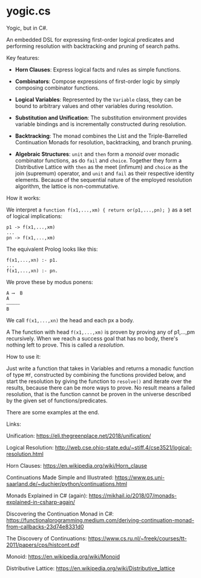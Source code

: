 # yogic.cs
Yogic, but in C#.


An embedded DSL for expressing first-order logical predicates and
performing resolution with backtracking and pruning of search paths.

Key features:

- **Horn Clauses**: Express logical facts and rules as simple functions.

- **Combinators**: Compose expressions of first-order logic by simply
  composing combinator functions.

- **Logical Variables**: Represented by the ``Variable`` class, they can be
  bound to arbitrary values and other variables during resolution.

- **Substitution and Unification**: The substitution environment provides
  variable bindings and is incrementally constructed during resolution.

- **Backtracking**: The monad combines the List and the Triple-Barrelled
  Continuation Monads for resolution, backtracking, and branch pruning.

- **Algebraic Structures**: ``unit`` and ``then`` form a *monoid* over monadic
  combinator functions, as do ``fail`` and ``choice``. Together they form a
  Distributive Lattice with ``then`` as the meet (infimum) and ``choice`` as
  the join (supremum) operator, and ``unit`` and ``fail`` as their
  respective identity elements. Because of the sequential nature of the
  employed resolution algorithm, the lattice is non-commutative.

How it works:

We interpret a ``function f(x1,...,xm) { return or(p1,...,pn); }``
as a set of logical implications:

``p1 -> f(x1,...,xm)``  
``...``  
``pn -> f(x1,...,xm)``  

The equivalent Prolog looks like this:

``f(x1,...,xn) :- p1.``  
``...``  
``f(x1,...,xn) :- pn.``  

We prove these by modus ponens:

``A ⟶  B``  
``A``  
``⎯⎯⎯⎯⎯⎯``  
``B``

We call ``f(x1,...,xn)`` the head and each px a body.

A The function with head ``f(x1,...,xm)`` is proven by proving any of
p1,...,pm recursively. When we reach a success goal that has no body,
there's nothing left to prove. This is called a *resolution*.

How to use it:

Just write a function that takes in Variables and returns a monadic
function of type ``Mf``, constructed by combining the functions provided
below, and start the resolution by giving the function to ``resolve()``
and iterate over the results, because there can be more ways to
prove. No result means a failed resolution, that is the function
cannot be proven in the universe described by the given set of
functions/predicates.

There are some examples at the end.

Links:

Unification:
https://eli.thegreenplace.net/2018/unification/

Logical Resolution:
http://web.cse.ohio-state.edu/~stiff.4/cse3521/logical-resolution.html

Horn Clauses:
https://en.wikipedia.org/wiki/Horn_clause

Continuations Made Simple and Illustrated:
https://www.ps.uni-saarland.de/~duchier/python/continuations.html

Monads Explained in C# (again):
https://mikhail.io/2018/07/monads-explained-in-csharp-again/

Discovering the Continuation Monad in C#:
https://functionalprogramming.medium.com/deriving-continuation-monad-from-callbacks-23d74e8331d0

The Discovery of Continuations:
https://www.cs.ru.nl/~freek/courses/tt-2011/papers/cps/histcont.pdf

Monoid:
https://en.wikipedia.org/wiki/Monoid

Distributive Lattice:
https://en.wikipedia.org/wiki/Distributive_lattice


